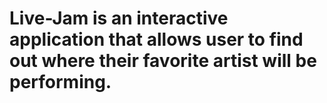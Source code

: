 # Live-Jam is an interactive application that allows user to find out where their favorite artist will be performing.
